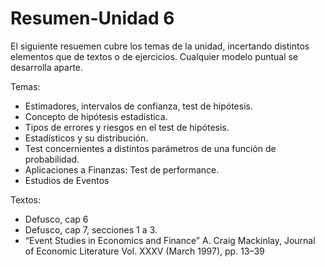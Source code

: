  # Resumen-Unidad 6
El siguiente resuemen cubre los temas de la unidad, incertando distintos elementos que de textos o de ejercicios. Cualquier modelo puntual se desarrolla aparte.

Temas:
- Estimadores, intervalos de confianza, test de hipótesis. 
- Concepto de hipótesis estadística. 
- Tipos de errores y riesgos en el test de hipótesis.
-  Estadísticos y su distribución. 
- Test concernientes a distintos parámetros de una función de probabilidad. 
- Aplicaciones a Finanzas: Test de performance. 
- Estudios de Eventos

Textos:
- Defusco, cap 6 
-  Defusco, cap 7, secciones 1 a 3. 
-  “Event Studies in Economics and Finance” A. Craig Mackinlay, Journal of Economic Literature Vol. XXXV (March 1997), pp. 13–39


